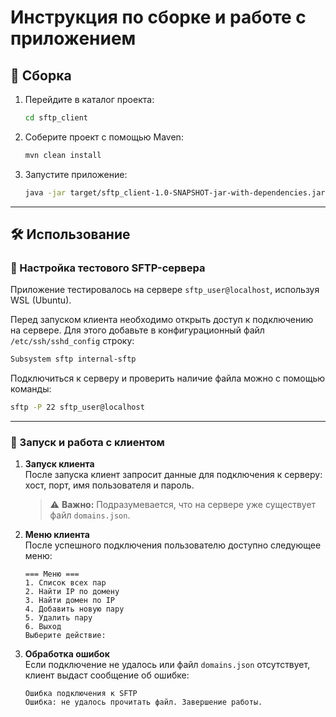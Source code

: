 # Инструкция по сборке и работе с приложением

## 🚀 Сборка

1. Перейдите в каталог проекта:
   ```sh
   cd sftp_client
   ```
2. Соберите проект с помощью Maven:
   ```sh
   mvn clean install
   ```
3. Запустите приложение:
   ```sh
   java -jar target/sftp_client-1.0-SNAPSHOT-jar-with-dependencies.jar
   ```

---

## 🛠 Использование

### 📌 Настройка тестового SFTP-сервера
Приложение тестировалось на сервере `sftp_user@localhost`, используя WSL (Ubuntu).

Перед запуском клиента необходимо открыть доступ к подключению на сервере. Для этого добавьте в конфигурационный файл `/etc/ssh/sshd_config` строку:
   ```sh
   Subsystem sftp internal-sftp
   ```
Подключиться к серверу и проверить наличие файла можно с помощью команды:
   ```sh
   sftp -P 22 sftp_user@localhost
   ```

---

### 🔧 Запуск и работа с клиентом
1. **Запуск клиента**  
   После запуска клиент запросит данные для подключения к серверу: хост, порт, имя пользователя и пароль.  
   > ⚠️ **Важно:** Подразумевается, что на сервере уже существует файл `domains.json`.

2. **Меню клиента**  
   После успешного подключения пользователю доступно следующее меню:
   ```
   === Меню ===
   1. Список всех пар
   2. Найти IP по домену
   3. Найти домен по IP
   4. Добавить новую пару
   5. Удалить пару
   6. Выход
   Выберите действие:
   ```

3. **Обработка ошибок**  
   Если подключение не удалось или файл `domains.json` отсутствует, клиент выдаст сообщение об ошибке:
   ```
   Ошибка подключения к SFTP 
   Ошибка: не удалось прочитать файл. Завершение работы.
   ```
